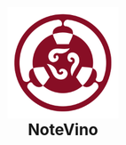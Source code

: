<div align="center">
  <a href="https://notevino.com/" style="display:inline-block; text-decoration:none; color:inherit;">
    <img src="./notevino/nv-logo-300.png" alt="Logo" width="200px">
  </a>
  <h1 style="margin: 0; text-align:center;">NoteVino</h1>
</div>
